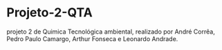 # Projeto-2-QTA
projeto 2 de Quimica Tecnológica ambiental, realizado por André Corrêa, Pedro Paulo Camargo, Arthur Fonseca e Leonardo Andrade.
